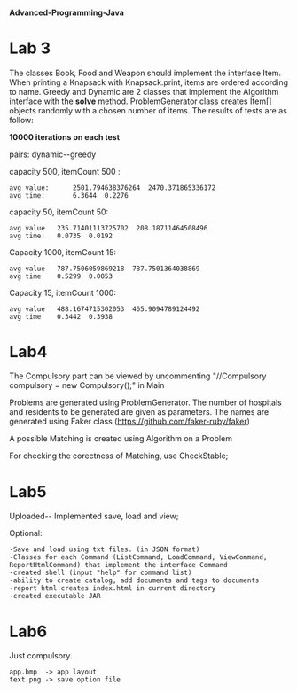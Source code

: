 #### Advanced-Programming-Java

# Lab 3

The classes Book, Food and Weapon should implement the interface Item.
   When printing a Knapsack with Knapsack.print, items are ordered according to name.
   Greedy and Dynamic are 2 classes that implement the Algorithm interface with the **solve** method.
   ProblemGenerator class creates Item[] objects randomly with a chosen number of items.
   The results of tests are as follow:


**10000 iterations on each test**

pairs: dynamic--greedy


capacity 500, itemCount 500 : 

	avg value:  	2501.794638376264  2470.371865336172
   	avg time:     	6.3644  0.2276

capacity 50, itemCount 50:

    avg value 	235.71401113725702  208.18711464508496
	avg time: 	0.0735  0.0192

Capacity 1000, itemCount 15: 	

    avg value  	787.7506059869218  787.7501364038869
	avg time  	0.5299  0.0053

Capacity 15, itemCount 1000:
        
 	avg value	488.1674715302053  465.9094789124492
    avg time	0.3442  0.3938



# Lab4

The Compulsory part can be viewed by uncommenting "//Compulsory compulsory = new Compulsory();" in Main

Problems are generated using ProblemGenerator. The number of hospitals and residents to be generated are given as parameters. The names are generated using Faker class (https://github.com/faker-ruby/faker)

A possible Matching is created using Algorithm on a Problem

For checking the corectness of Matching, use CheckStable;


# Lab5

Uploaded--
Implemented save, load and view; 

Optional:
    
    -Save and load using txt files. (in JSON format)
    -Classes for each Command (ListCommand, LoadCommand, ViewCommand, ReportHtmlCommand) that implement the interface Command
    -created shell (input "help" for command list)
    -ability to create catalog, add documents and tags to documents
    -report html creates index.html in current directory
    -created executable JAR

# Lab6

Just compulsory.

    app.bmp  -> app layout
    text.png -> save option file
